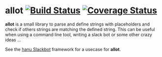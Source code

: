 # allot [![Build Status](https://travis-ci.org/sbstjn/allot.svg?branch=master)](https://travis-ci.org/sbstjn/allot) [![Coverage Status](https://coveralls.io/repos/github/sbstjn/allot/badge.svg)](https://coveralls.io/github/sbstjn/allot)

**allot** is a small library to parse and define strings with placeholders and check if others strings are matching the defined string. This can be useful when using a command line tool, writing a slack bot or some other crazy ideas …

See the [hanu Slackbot](https://github.com/sbstjn/hanu) framework for a usecase for **allot**.

